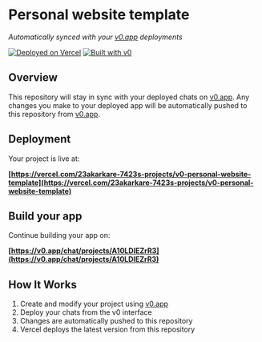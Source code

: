 # Personal website template

*Automatically synced with your [v0.app](https://v0.app) deployments*

[![Deployed on Vercel](https://img.shields.io/badge/Deployed%20on-Vercel-black?style=for-the-badge&logo=vercel)](https://vercel.com/23akarkare-7423s-projects/v0-personal-website-template)
[![Built with v0](https://img.shields.io/badge/Built%20with-v0.app-black?style=for-the-badge)](https://v0.app/chat/projects/A10LDlEZrR3)

## Overview

This repository will stay in sync with your deployed chats on [v0.app](https://v0.app).
Any changes you make to your deployed app will be automatically pushed to this repository from [v0.app](https://v0.app).

## Deployment

Your project is live at:

**[https://vercel.com/23akarkare-7423s-projects/v0-personal-website-template](https://vercel.com/23akarkare-7423s-projects/v0-personal-website-template)**

## Build your app

Continue building your app on:

**[https://v0.app/chat/projects/A10LDlEZrR3](https://v0.app/chat/projects/A10LDlEZrR3)**

## How It Works

1. Create and modify your project using [v0.app](https://v0.app)
2. Deploy your chats from the v0 interface
3. Changes are automatically pushed to this repository
4. Vercel deploys the latest version from this repository
